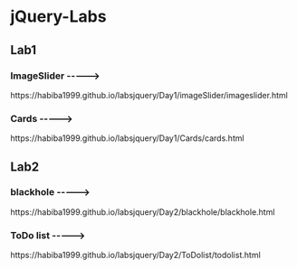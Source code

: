 # jQuery-Labs
<h2>Lab1</h2>
<h3>ImageSlider -----></h3> https://habiba1999.github.io/labsjquery/Day1/imageSlider/imageslider.html

<h3>Cards -----></h3> https://habiba1999.github.io/labsjquery/Day1/Cards/cards.html

####
<h2>Lab2</h2>
<h3>blackhole -----></h3> https://habiba1999.github.io/labsjquery/Day2/blackhole/blackhole.html

<h3>ToDo list -----></h3> https://habiba1999.github.io/labsjquery/Day2/ToDolist/todolist.html
